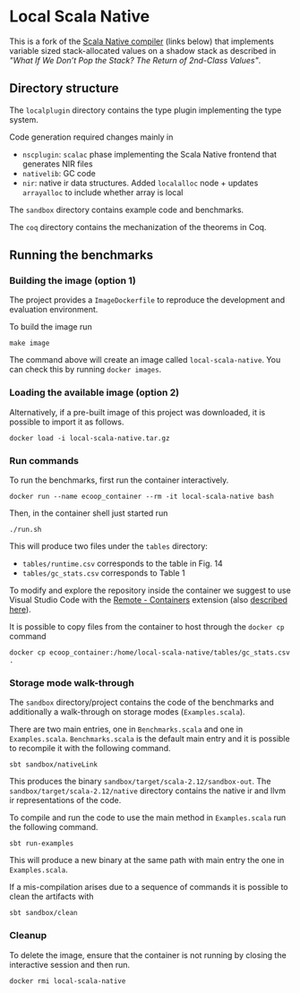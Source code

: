 # Local Scala Native

This is a fork of the [Scala Native compiler](https://github.com/scala-native/scala-native) (links below)
that implements variable sized stack-allocated values on a shadow stack as described in
_"What If We Don’t Pop the Stack? The Return of 2nd-Class Values"_.

## Directory structure
The `localplugin` directory contains the type plugin implementing
the type system.

Code generation required changes mainly in
* `nscplugin`: `scalac` phase implementing the Scala Native frontend that generates NIR files
* `nativelib`: GC code
* `nir`: native ir data structures. Added `localalloc` node + updates `arrayalloc` to include whether array is local

The `sandbox` directory contains example code and benchmarks.

The `coq` directory contains the mechanization of the theorems
in Coq.

## Running the benchmarks

### Building the image (option 1)
The project provides a `ImageDockerfile` to reproduce the development and
evaluation environment.

To build the image run
```
make image
```

The command above will create an image called `local-scala-native`.
You can check this by running `docker images`.

### Loading the available image (option 2)
Alternatively, if a pre-built image of this project was downloaded,
it is possible to import it as follows.

```
docker load -i local-scala-native.tar.gz
```

### Run commands

To run the benchmarks, first run the container interactively.
```
docker run --name ecoop_container --rm -it local-scala-native bash
```

Then, in the container shell just started run
```
./run.sh
```

This will produce two files under the `tables` directory:
- `tables/runtime.csv` corresponds to the table in Fig. 14
- `tables/gc_stats.csv` corresponds to Table 1

To modify and explore the repository inside the container we suggest
to use Visual Studio Code with the [Remote - Containers](https://marketplace.visualstudio.com/items?itemName=ms-vscode-remote.remote-containers)
extension (also [described here](https://code.visualstudio.com/docs/remote/containers)).

It is possible to copy files from the container to host through
the `docker cp` command

```
docker cp ecoop_container:/home/local-scala-native/tables/gc_stats.csv .
```
### Storage mode walk-through

The `sandbox` directory/project contains the code of the benchmarks
and additionally a walk-through on storage modes (`Examples.scala`).

There are two main entries, one in `Benchmarks.scala` and one in `Examples.scala`.
`Benchmarks.scala` is the default main entry and it is possible to recompile it
with the following command.

```
sbt sandbox/nativeLink
```

This produces the binary `sandbox/target/scala-2.12/sandbox-out`.
The `sandbox/target/scala-2.12/native` directory contains the
native ir and llvm ir representations of the code.

To compile and run the code to use the main method in `Examples.scala`
run the following command.

```
sbt run-examples
```

This will produce a new binary at the same path with main entry the
one in `Examples.scala`.

If a mis-compilation arises due to a sequence of commands
it is possible to clean the artifacts with

```
sbt sandbox/clean
```

### Cleanup

To delete the image, ensure that the container is not running
by closing the interactive session and then run.

```
docker rmi local-scala-native
```
